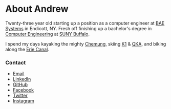 # About Andrew

Twenty-three year old starting up a position as a computer engineer at [BAE Systems](http://www.baesystems.com/) in Endicott, NY. Fresh off finishing up a bachelor's degree in [Computer Engineering](http://www.cse.buffalo.edu/) at [SUNY Buffalo](http://www.buffalo.edu/).

I spend my days kayaking the mighty [Chemung](https://en.wikipedia.org/wiki/Chemung_River), skiing [K1](http://www.killington.com/site/index.html) & [QKA](http://www.keukalake.com/), and biking along the [Erie Canal](https://www.canalsidebuffalo.com).

### Contact

- [Email](mailto:boothandrewd@gmail.com)
- [LinkedIn](https://www.linkedin.com/in/boothandrewd)
- [GitHub](https://github.com/boothandrewd)
- [Facebook](https://www.facebook.com/boothandrewd)
- [Twitter](https://twitter.com/broothie)
- [Instagram](https://www.instagram.com/broothie/)
